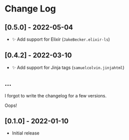 # Change Log

## [0.5.0] - 2022-05-04

- :sparkles: Add support for Elixir (`JakeBecker.elixir-ls`)

## [0.4.2] - 2022-03-10

- :sparkles: Add support for Jinja tags (`samuelcolvin.jinjahtml`)

## ...

I forgot to write the changelog for a few versions.

Oops!

## [0.1.0] - 2022-01-10

- Initial release

